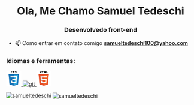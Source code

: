 <h1 align="center">Ola, Me Chamo Samuel Tedeschi</h1>
<h3 align="center">Desenvolvedo front-end</h3>

- 📫 Como entrar em contato comigo **samueltedeschi100@yahoo.com**


<h3 align="left">Idiomas e ferramentas:</h3>
<p align="esquerda"> <a href="https://www.w3schools.com/css/" target="_blank" rel="noreferrer"> <img src="https://raw.githubusercontent.com/devicons/devicon/master/icons/css3/css3-original-wordmark.svg" alt="css3" width="40" height="40"/> </a> <a href="https://git-scm.com/" target="_blank" rel="noreferrer"> <img src="https://www.vectorlogo.zone/logos/git-scm/git-scm-icon.svg" alt="git" width="40" height="40"/> </a> <a href="https://www.w3.org/html/" target="_blank" rel="noreferrer"> <img src="https://raw.githubusercontent.com/devicons/devicon/master/icons/html5/html5-original-wordmark.svg" alt="html5" width="40" height="40"/> </a> </p>

<p><img align="left" src="https://github-readme-stats.vercel.app/api/top-langs?username=samueltedeschi&show_icons=true&locale=en&layout=compact" alt="samueltedeschi" /> </p>

<p>&nbsp;<img align="center" src="https://github-readme-stats.vercel.app/api?username=samueltedeschi&show_icons=true&locale=en" alt="samueltedeschi" /></p> 
